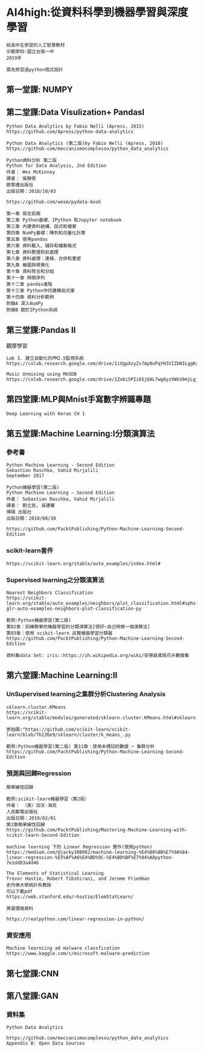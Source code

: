 # AI4high:從資料科學到機器學習與深度學習
```
給高中生學習的人工智慧教材
示範學校:國立台南一中
2019年

需先修習過python程式設計
```
## 第一堂課: NUMPY

## 第二堂課:Data Visulization+ PandasI

```
Python Data Analytics by Fabio Nelli (Apress, 2015)
https://github.com/Apress/python-data-analytics

Python Data Analytics (第二版)by Fabio Nelli (Apress, 2018)
https://github.com/meccanismocomplesso/python_data_analytics
```
```
Python資料分析 第二版
Python for Data Analysis, 2nd Edition
作者： Wes McKinney  
譯者： 張靜雯
歐萊禮出版社  
出版日期：2018/10/03

https://github.com/wesm/pydata-book

第一章 寫在前面
第二章 Python基礎、IPython 和Jupyter notebook
第三章 內建資料結構、函式和檔案
第四章 NumPy基礎：陣列和向量化計算
第五章 使用pandas
第六章 資料載入、儲存和檔案格式
第七章 資料整理和前處理
第八章 資料處理：連接、合併和重塑
第九章 繪圖與視覺化
第十章 資料聚合和分組
第十一章 時間序列
第十二章 pandas進階
第十三章 Python中的建模函式庫
第十四章 資料分析範例
附錄A 深入NumPy
附錄B 關於IPython系統
```
## 第三堂課:Pandas II

觀摩學習
```
Lab 3. 建立自動化的PM2.5監視系統
https://colab.research.google.com/drive/1iUgpXzyZs7Ap0uPqYH3VIZbNILggKcLC#scrollTo=g02tvz9RTF5T
```
```
Music Unmixing using MUSDB
https://colab.research.google.com/drive/1Zo6iSPIi6SjOAL7wg8yzVWkS9mjLgjI-
```

## 第四堂課:MLP與Mnist手寫數字辨識專題
```
Deep Learning with Keras CH 1
```

## 第五堂課:Machine Learning:I分類演算法

###  參考書
```
Python Machine Learning - Second Edition
Sebastian Raschka, Vahid Mirjalili
September 2017

Python機器學習(第二版)
Python Machine Learning – Second Edition
作者： Sebastian Raschka, Vahid Mirjalili  
譯者： 劉立民, 吳建華
博碩 出版社
出版日期：2018/08/30

https://github.com/PacktPublishing/Python-Machine-Learning-Second-Edition
```

### scikit-learn套件

```
https://scikit-learn.org/stable/auto_examples/index.html#
```

### Supervised learning之分類演算法
```
Nearest Neighbors Classification
https://scikit-learn.org/stable/auto_examples/neighbors/plot_classification.html#sphx-glr-auto-examples-neighbors-plot-classification-py
```
```
範例:Python機器學習(第二版) 
第02章：訓練簡單的機器學習的分類演算法[很好~自己時做一個演算法]
第03章：使用 scikit-learn 巡覽機器學習分類器
https://github.com/PacktPublishing/Python-Machine-Learning-Second-Edition
```
```
資料集data Set: iris::https://zh.wikipedia.org/wiki/安德森鳶尾花卉數據集
```


## 第六堂課:Machine Learning:II

### UnSupervised learning之集群分析Clustering Analysis

```
sklearn.cluster.KMeans
https://scikit-learn.org/stable/modules/generated/sklearn.cluster.KMeans.html#sklearn.cluster.KMeans

原始碼:"https://github.com/scikit-learn/scikit-learn/blob/7b136e9/sklearn/cluster/k_means_.py
```

```
範例:Python機器學習(第二版) 第11章：使用未標記的數據 ─ 集群分析
https://github.com/PacktPublishing/Python-Machine-Learning-Second-Edition
```

### 預測與回歸Regression

```
簡單線性回歸

範例:scikit-learn機器學習（第2版）
作者： （美）加文·海克
人民郵電出版社
出版日期：2019/02/01 
第2章簡單線性回歸
https://github.com/PacktPublishing/Mastering-Machine-Learning-with-scikit-learn-Second-Edition
```
```
machine learning 下的 Linear Regression 實作(使用python)
https://medium.com/@jacky308082/machine-learning-%E4%B8%8B%E7%9A%84-linear-regression-%E5%AF%A6%E4%BD%9C-%E4%BD%BF%E7%94%A8python-7e1dd03a4d46
```

```
The Elements of Statistical Learning 
Trevor Hastie, Robert Tibshirani, and Jerome Friedman
史丹佛大學統計系教授
可以下載pdf
https://web.stanford.edu/~hastie/ElemStatLearn/
```
```
房屋價格資料
```
```
https://realpython.com/linear-regression-in-python/
```
### 資安應用
```
Machine learniing ad malware classfication
https://www.kaggle.com/c/microsoft-malware-prediction
```

## 第七堂課:CNN

## 第八堂課:GAN


### 資料集

```
Python Data Analytics

https://github.com/meccanismocomplesso/python_data_analytics
Appendix B: Open Data Sources
```
